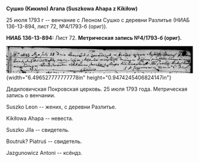 **Сушко (Кикило) Агапа (Suszkowa Ahapa z Kikiłow)**

25 июля 1793 г -- венчание с Леоном Сушко с деревни Разлитье (НИАБ
136-13-894, лист 72, №4/1793-б (ориг)).

**НИАБ 136-13-894:** Лист 72. **Метрическая запись №4/1793-б (ориг).**

![](./media/e15ae434909503a8c0ce9d9c8b53868a12ba381d.png){width="6.496527777777778in"
height="0.9474245406824147in"}

Дедиловичская Покровская церковь. 25 июля 1793 года. Метрическая запись
о венчании.

Suszko Leon -- жених, с деревни Разлитье.

Kikiłowa Ahapa -- невеста.

Suszko Jlla -- свидетель.

Boutruk? Piatruś -- свидетель.

Jazgunowicz Antoni -- ксёндз.
